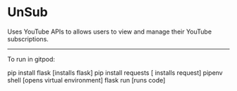 # UnSub
Uses YouTube APIs to allows users to view and manage their YouTube subscriptions.

---------------------------------------------------------------------------------

To run in gitpod:

pip install flask           [installs flask]
pip install requests        [ installs request]
pipenv shell                [opens virtual environment]
flask run                   [runs code]
